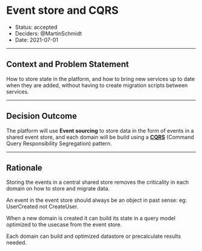 # Event store and CQRS

* Status: accepted
* Deciders: @MartinSchmidt
* Date: 2021-07-01

---

## Context and Problem Statement

How to store state in the platform, and how to bring new services up to date
when they are added, without having to create migration scripts between services.

---

## Decision Outcome

The platform will use **Event sourcing** to store data in the form of events in a shared
event store, and each domain will be build using a [**CQRS**](https://martinfowler.com/bliki/CQRS.html) (Command Query Responsibility Segregation) pattern.

---

## Rationale

Storing the events in a central shared store removes the criticality in each domain
on how to store and migrate data.

An event in the event store should always be an object in past sense: eg:
UserCreated not CreateUser.

When a new domain is created it can build its state in a query model optimized to
the usecase from the event store.

Each domain can build and optimized datastore or precalculate results needed.
